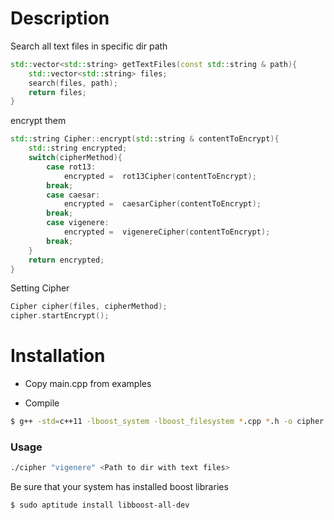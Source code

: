 # Description

Search all text files in specific dir path

```cpp
std::vector<std::string> getTextFiles(const std::string & path){
	std::vector<std::string> files;
	search(files, path);
	return files;
}
```
encrypt them 

```cpp
std::string Cipher::encrypt(std::string & contentToEncrypt){
	std::string encrypted;
	switch(cipherMethod){
		case rot13:
			encrypted =  rot13Cipher(contentToEncrypt);
		break;
		case caesar:
			encrypted =  caesarCipher(contentToEncrypt);
		break;
		case vigenere:
			encrypted =  vigenereCipher(contentToEncrypt);
		break;
	}
	return encrypted;
}
```

Setting Cipher

```cpp
Cipher cipher(files, cipherMethod);
cipher.startEncrypt();
```

# Installation

- Copy main.cpp from examples

- Compile

```sh
$ g++ -std=c++11 -lboost_system -lboost_filesystem *.cpp *.h -o cipher
```

### Usage

```sh
./cipher "vigenere" <Path to dir with text files> 
```

Be sure that your system has installed boost libraries
```sh
$ sudo aptitude install libboost-all-dev
```

